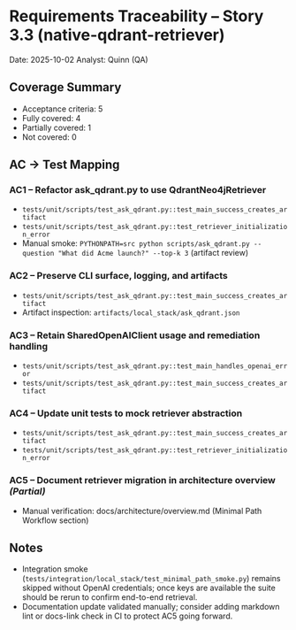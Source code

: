 # Requirements Traceability – Story 3.3 (native-qdrant-retriever)

Date: 2025-10-02
Analyst: Quinn (QA)

## Coverage Summary
- Acceptance criteria: 5
- Fully covered: 4
- Partially covered: 1
- Not covered: 0

## AC → Test Mapping

### AC1 – Refactor ask_qdrant.py to use QdrantNeo4jRetriever
- `tests/unit/scripts/test_ask_qdrant.py::test_main_success_creates_artifact`
- `tests/unit/scripts/test_ask_qdrant.py::test_retriever_initialization_error`
- Manual smoke: `PYTHONPATH=src python scripts/ask_qdrant.py --question "What did Acme launch?" --top-k 3` (artifact review)

### AC2 – Preserve CLI surface, logging, and artifacts
- `tests/unit/scripts/test_ask_qdrant.py::test_main_success_creates_artifact`
- Artifact inspection: `artifacts/local_stack/ask_qdrant.json`

### AC3 – Retain SharedOpenAIClient usage and remediation handling
- `tests/unit/scripts/test_ask_qdrant.py::test_main_handles_openai_error`
- `tests/unit/scripts/test_ask_qdrant.py::test_main_success_creates_artifact`

### AC4 – Update unit tests to mock retriever abstraction
- `tests/unit/scripts/test_ask_qdrant.py::test_main_success_creates_artifact`
- `tests/unit/scripts/test_ask_qdrant.py::test_retriever_initialization_error`

### AC5 – Document retriever migration in architecture overview *(Partial)*
- Manual verification: docs/architecture/overview.md (Minimal Path Workflow section)

## Notes
- Integration smoke (`tests/integration/local_stack/test_minimal_path_smoke.py`) remains skipped without OpenAI credentials; once keys are available the suite should be rerun to confirm end-to-end retrieval.
- Documentation update validated manually; consider adding markdown lint or docs-link check in CI to protect AC5 going forward.

